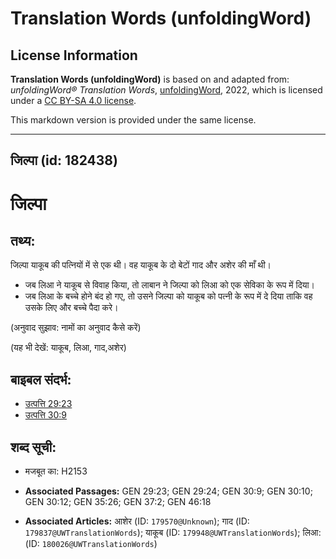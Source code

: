 # Translation Words (unfoldingWord)

## License Information

**Translation Words (unfoldingWord)** is based on and adapted from: _unfoldingWord® Translation Words_, [unfoldingWord](https://unfoldingword.org/utw), 2022, which is licensed under a [CC BY-SA 4.0 license](https://creativecommons.org/licenses/by-sa/4.0/legalcode.en).

This markdown version is provided under the same license.



--------------------------------

## जिल्पा (id: 182438)

जिल्पा
======

तथ्य:
-----

जिल्पा याकूब की पत्नियों में से एक थी। वह याकूब के दो बेटों गाद और अशेर की माँ थी।

* जब लिआ ने याकूब से विवाह किया, तो लाबान ने जिल्पा को लिआ को एक सेविका के रूप में दिया।
* जब लिआ के बच्चे होने बंद हो गए, तो उसने जिल्पा को याकूब को पत्नी के रूप में दे दिया ताकि वह उसके लिए और बच्चे पैदा करे।

(अनुवाद सुझाव: नामों का अनुवाद कैसे करें)

(यह भी देखें: याकूब, लिआ, गाद,अशेर)

बाइबल संदर्भ:
-------------

* [उत्पत्ति 29:23](https://ref.ly/Gen29:23)
* [उत्पत्ति 30:9](https://ref.ly/Gen30:9)

शब्द सूची:
----------

* मजबूत का: H2153

* **Associated Passages:** GEN 29:23; GEN 29:24; GEN 30:9; GEN 30:10; GEN 30:12; GEN 35:26; GEN 37:2; GEN 46:18
* **Associated Articles:** आशेर (ID: `179570@Unknown`); गाद (ID: `179837@UWTranslationWords`); याकूब (ID: `179948@UWTranslationWords`); लिआ: (ID: `180026@UWTranslationWords`)

